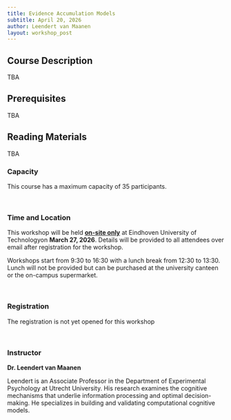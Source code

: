 ```yaml
---
title: Evidence Accumulation Models
subtitle: April 20, 2026
author: Leendert van Maanen
layout: workshop_post
---
```


## Course Description

TBA
<br>
## Prerequisites

TBA
<br>

## Reading Materials

TBA
<br>

### Capacity

This course has a maximum capacity of 35 participants.

<br>

### Time and Location

This workshop will be held <ins>**on-site only**</ins> at Eindhoven University of Technologyon **March 27, 2026**. Details will be provided to all attendees over email after registration for the workshop.

Workshops start from 9:30 to 16:30 with a lunch break from 12:30 to 13:30. Lunch will not be provided but can be purchased at the university canteen or the on-campus supermarket. 

<br>

### Registration

The registration is not yet opened for this workshop


<br>

### Instructor

**Dr. Leendert van Maanen**

Leendert is an Associate Professor in the Department of Experimental Psychology at Utrecht University. His research examines the cognitive mechanisms that underlie information processing and optimal decision-making. He specializes in building and validating computational cognitive models.
